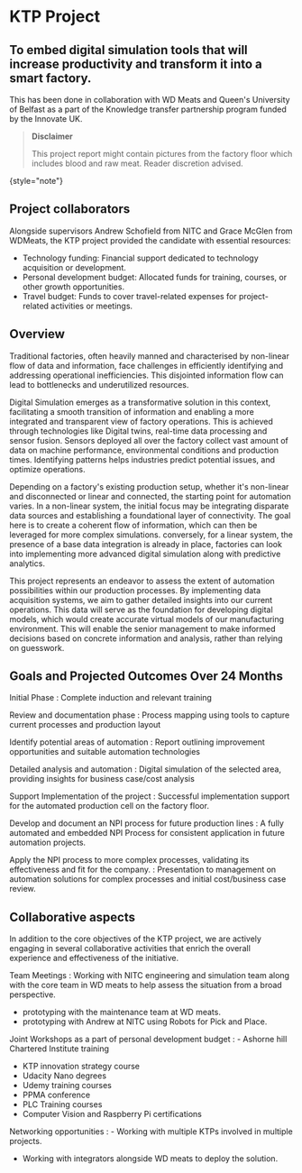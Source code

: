# KTP Project
## 	To embed digital simulation tools that will increase productivity and transform it into a smart factory.
This has been done in collaboration with WD Meats and Queen's University of Belfast as a part of the Knowledge transfer partnership program funded by the Innovate UK. 

> **Disclaimer**
>
> This project report might contain pictures from the factory floor which includes blood and raw meat. Reader discretion advised. 
>
{style="note"}

## Project collaborators 

Alongside supervisors Andrew Schofield from NITC and Grace McGlen from WDMeats, the KTP project provided the candidate with essential resources:

- Technology funding: Financial support dedicated to technology acquisition or development.
- Personal development budget: Allocated funds for training, courses, or other growth opportunities.
- Travel budget: Funds to cover travel-related expenses for project-related activities or meetings.

## Overview
Traditional factories, often heavily manned and characterised by non-linear flow of data and information,
face challenges in efficiently identifying and addressing operational inefficiencies. This
disjointed information flow can lead to bottlenecks and underutilized resources. 

Digital Simulation emerges as a transformative solution in this context, facilitating a smooth transition 
of information and enabling a more integrated and transparent view of factory operations. This is achieved through technologies like Digital twins, real-time data processing and sensor fusion. 
Sensors deployed all over the factory collect vast amount of data on machine performance, environmental conditions and production times.
Identifying patterns helps industries predict potential issues, and optimize operations. 

Depending on a factory's existing production setup, whether it's non-linear and disconnected or linear and connected, the starting point
for automation varies. In a non-linear system, the initial focus may be integrating disparate data sources and establishing a foundational layer of connectivity. 
The goal here is to create a coherent flow of information, which can then be leveraged for more complex simulations.
conversely, for a linear system, the presence of a base data integration is already in place, factories can look into implementing more advanced digital simulation along with predictive analytics. 

This project represents an endeavor to assess the extent of automation possibilities within our production processes. By implementing data
acquisition systems, we aim to gather detailed insights into our current operations. This data will serve as the foundation for developing digital models, which would 
create accurate virtual models of our manufacturing environment. This will enable the senior management to make informed decisions based on concrete information and analysis, rather than relying on guesswork. 

## Goals and Projected Outcomes Over 24 Months


Initial Phase
: Complete induction and relevant training

Review and documentation phase
: Process mapping using tools to capture current processes and production layout

Identify potential areas of automation 
: Report outlining improvement opportunities and suitable automation technologies

Detailed analysis and automation
: Digital simulation of the selected area, providing insights for business case/cost analysis

Support Implementation of the project
: Successful implementation support for the automated production cell on the factory floor.

Develop and document an NPI process for future production lines
: A fully automated and embedded NPI Process for consistent application in future automation projects. 

Apply the NPI process to more complex processes, validating its effectiveness and fit for the company. 
: Presentation to management on automation solutions for complex processes and initial cost/business case review. 


## Collaborative aspects

In addition to the core objectives of the KTP project, we are actively engaging in several collaborative activities that 
enrich the overall experience and effectiveness of the initiative.

Team Meetings
: Working with NITC engineering and simulation team along with the core team in WD meats to help assess the situation from a broad perspective. 
- prototyping with the maintenance team at WD meats. 
- prototyping with Andrew at NITC using Robots for Pick and Place. 

Joint Workshops as a part of personal development budget
: - Ashorne hill Chartered Institute training
- KTP innovation strategy course
- Udacity Nano degrees
- Udemy training courses
- PPMA conference
- PLC Training courses 
- Computer Vision and Raspberry Pi certifications

Networking opportunities
: - Working with multiple KTPs involved in multiple projects. 
- Working with integrators alongside WD meats to deploy the solution.